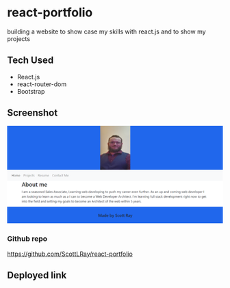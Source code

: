 # react-portfolio
building a website to show case my skills with react.js and to show my projects

## Tech Used

* React.js
* react-router-dom
* Bootstrap

## Screenshot
![screen shot of landing page](public/images/Screenshot-of-lp-portfolio.png)

### Github repo
https://github.com/ScottLRay/react-portfolio

## Deployed link
